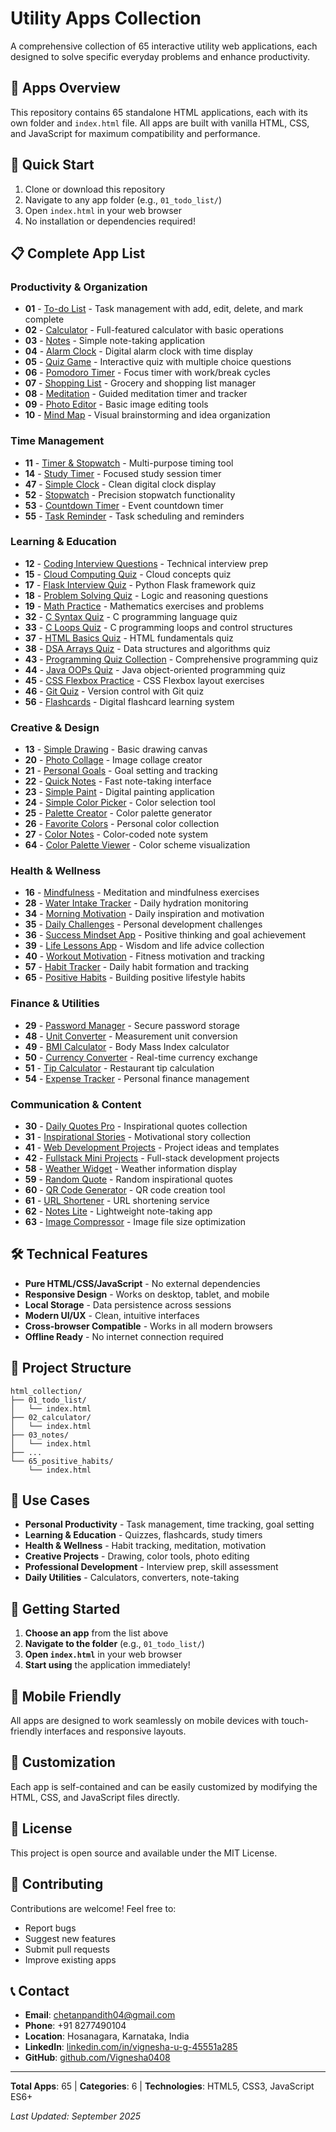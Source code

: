 # Utility Apps Collection

A comprehensive collection of 65 interactive utility web applications, each designed to solve specific everyday problems and enhance productivity.

## 📱 Apps Overview

This repository contains 65 standalone HTML applications, each with its own folder and `index.html` file. All apps are built with vanilla HTML, CSS, and JavaScript for maximum compatibility and performance.

## 🚀 Quick Start

1. Clone or download this repository
2. Navigate to any app folder (e.g., `01_todo_list/`)
3. Open `index.html` in your web browser
4. No installation or dependencies required!

## 📋 Complete App List

### Productivity & Organization
- **01** - [To-do List](01_todo_list/) - Task management with add, edit, delete, and mark complete
- **02** - [Calculator](02_calculator/) - Full-featured calculator with basic operations
- **03** - [Notes](03_notes/) - Simple note-taking application
- **04** - [Alarm Clock](04_alarm_clock/) - Digital alarm clock with time display
- **05** - [Quiz Game](05_quiz_game/) - Interactive quiz with multiple choice questions
- **06** - [Pomodoro Timer](06_pomodoro_timer/) - Focus timer with work/break cycles
- **07** - [Shopping List](07_shopping_list/) - Grocery and shopping list manager
- **08** - [Meditation](08_meditation/) - Guided meditation timer and tracker
- **09** - [Photo Editor](09_photo_editor/) - Basic image editing tools
- **10** - [Mind Map](10_mind_map/) - Visual brainstorming and idea organization

### Time Management
- **11** - [Timer & Stopwatch](11_timer_stopwatch/) - Multi-purpose timing tool
- **14** - [Study Timer](14_study_timer/) - Focused study session timer
- **47** - [Simple Clock](47_simple_clock/) - Clean digital clock display
- **52** - [Stopwatch](52_stopwatch/) - Precision stopwatch functionality
- **53** - [Countdown Timer](53_countdown_timer/) - Event countdown timer
- **55** - [Task Reminder](55_task_reminder/) - Task scheduling and reminders

### Learning & Education
- **12** - [Coding Interview Questions](12_coding_interview_questions/) - Technical interview prep
- **15** - [Cloud Computing Quiz](15_cloud_computing_interview_quiz/) - Cloud concepts quiz
- **17** - [Flask Interview Quiz](17_flask_interview_quiz/) - Python Flask framework quiz
- **18** - [Problem Solving Quiz](18_problem_solving_interview_quiz/) - Logic and reasoning questions
- **19** - [Math Practice](19_math_practice/) - Mathematics exercises and problems
- **32** - [C Syntax Quiz](32_c_syntax_quiz/) - C programming language quiz
- **33** - [C Loops Quiz](33_c_loops_quiz/) - C programming loops and control structures
- **37** - [HTML Basics Quiz](37_html_basics_quiz/) - HTML fundamentals quiz
- **38** - [DSA Arrays Quiz](38_dsa_arrays_quiz/) - Data structures and algorithms quiz
- **43** - [Programming Quiz Collection](43_programming_quiz_collection/) - Comprehensive programming quiz
- **44** - [Java OOPs Quiz](44_java_oops_quiz/) - Java object-oriented programming quiz
- **45** - [CSS Flexbox Practice](45_css_flexbox_practice/) - CSS Flexbox layout exercises
- **46** - [Git Quiz](46_git_quiz/) - Version control with Git quiz
- **56** - [Flashcards](56_flashcards/) - Digital flashcard learning system

### Creative & Design
- **13** - [Simple Drawing](13_simple_drawing/) - Basic drawing canvas
- **20** - [Photo Collage](20_photo_collage/) - Image collage creator
- **21** - [Personal Goals](21_personal_goals/) - Goal setting and tracking
- **22** - [Quick Notes](22_quick_notes/) - Fast note-taking interface
- **23** - [Simple Paint](23_simple_paint/) - Digital painting application
- **24** - [Simple Color Picker](24_simple_color_picker/) - Color selection tool
- **25** - [Palette Creator](25_palette_creator/) - Color palette generator
- **26** - [Favorite Colors](26_favorite_colors/) - Personal color collection
- **27** - [Color Notes](27_color_notes/) - Color-coded note system
- **64** - [Color Palette Viewer](64_color_palette_viewer/) - Color scheme visualization

### Health & Wellness
- **16** - [Mindfulness](16_mindfulness/) - Meditation and mindfulness exercises
- **28** - [Water Intake Tracker](28_water_intake_tracker/) - Daily hydration monitoring
- **34** - [Morning Motivation](34_morning_motivation/) - Daily inspiration and motivation
- **35** - [Daily Challenges](35_daily_challenges/) - Personal development challenges
- **36** - [Success Mindset App](36_success_mindset_app/) - Positive thinking and goal achievement
- **39** - [Life Lessons App](39_life_lessons_app/) - Wisdom and life advice collection
- **40** - [Workout Motivation](40_workout_motivation/) - Fitness motivation and tracking
- **57** - [Habit Tracker](57_habit_tracker/) - Daily habit formation and tracking
- **65** - [Positive Habits](65_positive_habits/) - Building positive lifestyle habits

### Finance & Utilities
- **29** - [Password Manager](29_password_manager/) - Secure password storage
- **48** - [Unit Converter](48_unit_converter/) - Measurement unit conversion
- **49** - [BMI Calculator](49_bmi_calculator/) - Body Mass Index calculator
- **50** - [Currency Converter](50_currency_converter/) - Real-time currency exchange
- **51** - [Tip Calculator](51_tip_calculator/) - Restaurant tip calculation
- **54** - [Expense Tracker](54_expense_tracker/) - Personal finance management

### Communication & Content
- **30** - [Daily Quotes Pro](30_daily_quotes_pro/) - Inspirational quotes collection
- **31** - [Inspirational Stories](31_inspirational_stories/) - Motivational story collection
- **41** - [Web Development Projects](41_web_development_projects/) - Project ideas and templates
- **42** - [Fullstack Mini Projects](42_fullstack_mini_projects/) - Full-stack development projects
- **58** - [Weather Widget](58_weather_widget/) - Weather information display
- **59** - [Random Quote](59_random_quote/) - Random inspirational quotes
- **60** - [QR Code Generator](60_qr_code_generator/) - QR code creation tool
- **61** - [URL Shortener](61_url_shortener/) - URL shortening service
- **62** - [Notes Lite](62_notes_lite/) - Lightweight note-taking app
- **63** - [Image Compressor](63_image_compressor/) - Image file size optimization

## 🛠️ Technical Features

- **Pure HTML/CSS/JavaScript** - No external dependencies
- **Responsive Design** - Works on desktop, tablet, and mobile
- **Local Storage** - Data persistence across sessions
- **Modern UI/UX** - Clean, intuitive interfaces
- **Cross-browser Compatible** - Works in all modern browsers
- **Offline Ready** - No internet connection required

## 📁 Project Structure

```
html_collection/
├── 01_todo_list/
│   └── index.html
├── 02_calculator/
│   └── index.html
├── 03_notes/
│   └── index.html
├── ...
└── 65_positive_habits/
    └── index.html
```

## 🎯 Use Cases

- **Personal Productivity** - Task management, time tracking, goal setting
- **Learning & Education** - Quizzes, flashcards, study timers
- **Health & Wellness** - Habit tracking, meditation, motivation
- **Creative Projects** - Drawing, color tools, photo editing
- **Professional Development** - Interview prep, skill assessment
- **Daily Utilities** - Calculators, converters, note-taking

## 🚀 Getting Started

1. **Choose an app** from the list above
2. **Navigate to the folder** (e.g., `01_todo_list/`)
3. **Open `index.html`** in your web browser
4. **Start using** the application immediately!

## 📱 Mobile Friendly

All apps are designed to work seamlessly on mobile devices with touch-friendly interfaces and responsive layouts.

## 🔧 Customization

Each app is self-contained and can be easily customized by modifying the HTML, CSS, and JavaScript files directly.

## 📄 License

This project is open source and available under the MIT License.

## 🤝 Contributing

Contributions are welcome! Feel free to:
- Report bugs
- Suggest new features
- Submit pull requests
- Improve existing apps

## 📞 Contact

- **Email**: chetanpandith04@gmail.com
- **Phone**: +91 8277490104
- **Location**: Hosanagara, Karnataka, India
- **LinkedIn**: [linkedin.com/in/vignesha-u-g-45551a285](https://linkedin.com/in/vignesha-u-g-45551a285)
- **GitHub**: [github.com/Vignesha0408](https://github.com/Vignesha0408)

---

**Total Apps**: 65 | **Categories**: 6 | **Technologies**: HTML5, CSS3, JavaScript ES6+

*Last Updated: September 2025*


